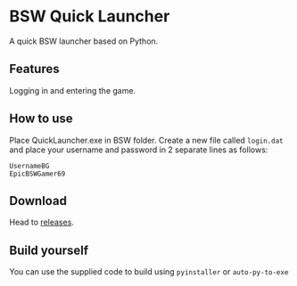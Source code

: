# BSW Quick Launcher

A quick BSW launcher based on Python.

## Features

Logging in and entering the game.

## How to use

Place QuickLauncher.exe in BSW folder. Create a new file called `login.dat` and place your username and password in 2 separate lines as follows:

```
UsernameBG
EpicBSWGamer69
```

## Download

Head to [releases](https://github.com/AFNGP/BSWLauncher/releases).

## Build yourself

You can use the supplied code to build using `pyinstaller` or `auto-py-to-exe`